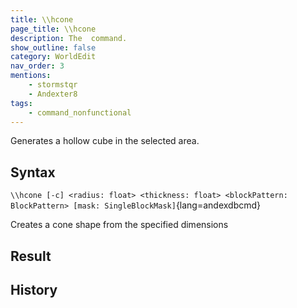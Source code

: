 ```yaml
---
title: \\hcone
page_title: \\hcone
description: The  command.
show_outline: false
category: WorldEdit
nav_order: 3
mentions:
    - stormstqr
    - Andexter8
tags:
    - command_nonfunctional
---
```


<template-Planned />

Generates a hollow cube in the selected area.

<CommandDetailsTable
    name="\\hcone"
    :categories="[
        'system', 'world', 'server', 'worldedit'
    ]"
    :requiredTags="[
        'canUseChatCommands'
    ]"
    ultraSecurityModeSecurityLevel="WorldEdit"
    version="0.0.0"
    :undoSupported="-2"
    :functional="false"
    :deprecated="false"
/>

## Syntax

`\\hcone [-c] <radius: float> <thickness: float> <blockPattern: BlockPattern> [mask: SingleBlockMask]`{lang=andexdbcmd}

<indent>Creates a cone shape from the specified dimensions</indent>

## Result

<template-EmptySection />

## History

<template-EmptySection />
